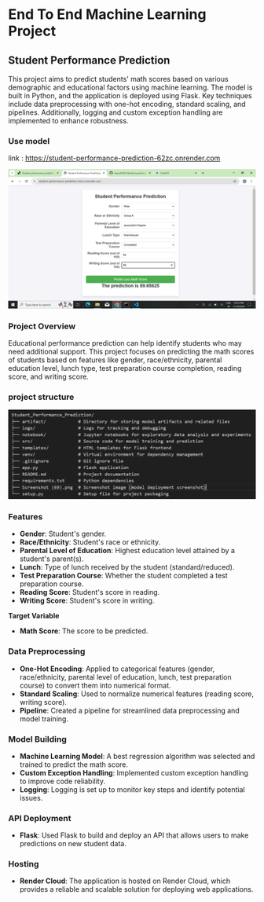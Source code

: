 # End To  End Machine Learning Project

## Student Performance Prediction

This project aims to predict students' math scores based on various demographic and educational factors using machine learning. The model is built in Python, and the application is deployed using Flask. Key techniques include data preprocessing with one-hot encoding, standard scaling, and pipelines. Additionally, logging and custom exception handling are implemented to enhance robustness.

### Use model

link : https://student-performance-prediction-62zc.onrender.com

![alt text](<Screenshot (69).png>)

### Project Overview

Educational performance prediction can help identify students who may need additional support. This project focuses on predicting the math scores of students based on features like gender, race/ethnicity, parental education level, lunch type, test preparation course completion, reading score, and writing score.

### project structure

![alt text](image.png)

### Features

- **Gender**: Student's gender.
- **Race/Ethnicity**: Student's race or ethnicity.
- **Parental Level of Education**: Highest education level attained by a student's parent(s).
- **Lunch**: Type of lunch received by the student (standard/reduced).
- **Test Preparation Course**: Whether the student completed a test preparation course.
- **Reading Score**: Student's score in reading.
- **Writing Score**: Student's score in writing.
  
**Target Variable**
- **Math Score**: The score to be predicted.


### Data Preprocessing

- **One-Hot Encoding**: Applied to categorical features (gender, race/ethnicity, parental level of    education, lunch, test preparation course) to convert them into numerical format.
- **Standard Scaling**: Used to normalize numerical features (reading score, writing score).
- **Pipeline**: Created a pipeline for streamlined data preprocessing and model training.

### Model Building
- **Machine Learning Model**: A best regression algorithm was selected and trained to predict the math score.
- **Custom Exception Handling**: Implemented custom exception handling to improve code reliability.
- **Logging**: Logging is set up to monitor key steps and identify potential issues.

### API Deployment
- **Flask**: Used Flask to build and deploy an API that allows users to make predictions on new student data.


### Hosting
- **Render Cloud**: The application is hosted on Render Cloud, which provides a reliable and scalable solution for deploying web applications.
